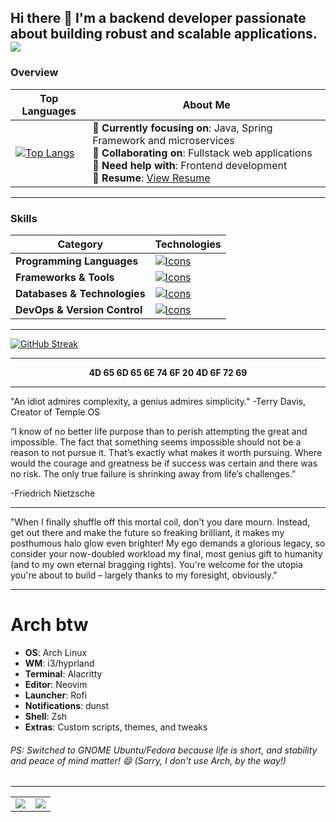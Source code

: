 ## Hi there 👋 I'm a backend developer passionate about building robust and scalable applications.![](https://komarev.com/ghpvc/?username=deadboyccc)


### **Overview**

| **Top Languages**                                                                                                                                                              | **About Me**                                                                                                                                                                                                                         |
|-------------------------------------------------------------------------------------------------------------------------------------------------------------------------------|-----------------------------------------------------------------------------------------------------------------------------------------------------------------------------------------------|
| [![Top Langs](https://test-six-pi-50.vercel.app/api/top-langs/?username=deadboyccc&hide=html,shell,rust,php,css,javascript,batchfile,c,cmake,lua,tex,pug,raml,dockerfile,powershell&langs_count=6&layout=compact)](https://github.com/anuraghazra/github-readme-stats) | 🌱 **Currently focusing on**: Java, Spring Framework and microservices <br>👯 **Collaborating on**: Fullstack web applications<br>🤔 **Need help with**: Frontend development<br>📄 **Resume**: [View Resume](https://github.com/deadboyccc/Resume) |

---

### **Skills**

| **Category**               | **Technologies**                                                                                                                                                                                                                  |
|-----------------------------|-------------------------------------------------------------------------------------------------------------------------------------------------------------------------------------------|
| **Programming Languages**  | [![Icons](https://go-skill-icons.vercel.app/api/icons?i=typescript,javascript,c,cpp,cs,kotlin,java,python&perline=10)](https://github.com/LelouchFR/skill-icons)                                                                                |
| **Frameworks & Tools** | [![Icons](https://go-skill-icons.vercel.app/api/icons?i=nodejs,express,nestjs,dotnet,spring,ktor,neovim,idea,webstorm,clion,datagrip,vscode&perline=10)](https://github.com/LelouchFR/skill-icons)                                                                          |
| **Databases & Technologies**              | [![Icons](https://go-skill-icons.vercel.app/api/icons?i=mongodb,postgresql,mysql,redis,elasticsearch,kibana,hibernate,graphql,socketio,kafka,rabbitmq&perline=10)](https://skillicons.dev)                                                                                              |
| **DevOps & Version Control** | [![Icons](https://go-skill-icons.vercel.app/api/icons?i=git,github,githubactions,docker,kubernetes,linux,maven,gradle,cmake,aws,gcp,nginx,prometheus,opentelemetry,openzeppelin,grafana&perline=10)](https://skillicons.dev)                                                                                        |

---

[![GitHub Streak](https://github-readme-streak-stats-test-sandy.vercel.app?user=deadboyccc&theme=dark&card_width=501&card_height=200)](https://git.io/streak-stats)

---

<p align="center">
  <strong>4D 65 6D 65 6E 74 6F 20 4D 6F 72 69</strong>
</p>


---


<p>
"An idiot admires complexity, a genius admires simplicity."
-Terry Davis, Creator of Temple OS
</p>


<p>
“I know of no better life purpose than to perish attempting the great and impossible. The fact that something seems impossible should not be a reason to not pursue it. That’s exactly what makes it worth pursuing. Where would the courage and greatness be if success was certain and there was no risk. The only true failure is shrinking away from life’s challenges.”
</p>
-Friedrich Nietzsche



---

"When I finally shuffle off this mortal coil, don't you dare mourn. Instead, get out there and make the future so freaking brilliant, it makes my posthumous halo glow even brighter! My ego demands a glorious legacy, so consider your now-doubled workload my final, most genius gift to humanity (and to my own eternal bragging rights). You're welcome for the utopia you're about to build – largely thanks to my foresight, obviously."

---

# Arch btw

- **OS**: Arch Linux
- **WM**: i3/hyprland
- **Terminal**: Alacritty
- **Editor**: Neovim
- **Launcher**: Rofi
- **Notifications**: dunst
- **Shell**: Zsh
- **Extras**: Custom scripts, themes, and tweaks

###### PS: Switched to GNOME Ubuntu/Fedora because life is short, and stability and peace of mind matter! 😄 (Sorry, I don't use Arch, by the way!)
---

<table>
  <tr>
    <td>
      <a href="https://github.com/deadboyccc/spring">
        <img src="https://github-readme-stats.vercel.app/api/pin/?username=deadboyccc&repo=spring&show_owner=true" />
      </a>
    </td>
    <td>
      <a href="https://github.com/deadboyccc/java">
        <img src="https://github-readme-stats.vercel.app/api/pin/?username=deadboyccc&repo=java&show_owner=true" />
      </a>
    </td>
  </tr>
</table>


